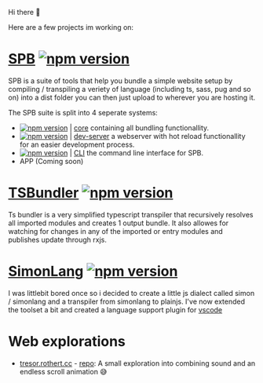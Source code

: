 Hi there 👋

Here are a few projects im working on:

# [SPB](https://github.com/puresamari/spb) [![npm version](https://badge.fury.io/js/%40puresamari%2Fspb-core.svg)](https://badge.fury.io/js/%40puresamari%2Fspb-core)
SPB is a suite of tools that help you bundle a simple website setup by compiling / transpiling a veriety of language (including ts, sass, pug and so on) into a dist folder you can then just upload to wherever you are hosting it.

The SPB suite is split into 4 seperate systems:

- [![npm version](https://badge.fury.io/js/%40puresamari%2Fspb-core.svg)](https://badge.fury.io/js/%40puresamari%2Fspb-core) | [core](https://github.com/puresamari/spb-core)  containing all bundling functionallity.
- [![npm version](https://badge.fury.io/js/%40puresamari%2Fspb-dev-server.svg)](https://badge.fury.io/js/%40puresamari%2Fspb-dev-server) | [dev-server](https://github.com/puresamari/spb-dev-server)  a webserver with hot reload functionallity for an easier development process.
- [![npm version](https://badge.fury.io/js/%40puresamari%2Fspb.svg)](https://badge.fury.io/js/%40puresamari%2Fspb) | [CLI](https://github.com/puresamari/spb) the command line interface for SPB.
- APP (Coming soon)

# [TSBundler](https://github.com/puresamari/ts-bundler) [![npm version](https://badge.fury.io/js/@puresamari%2Fts-bundler.svg)](https://badge.fury.io/js/@puresamari%2Fts-bundler)

Ts bundler is a very simplified typescript transpiler that recursively resolves all imported modules and creates 1 output bundle.
It also allowes for watching for changes in any of the imported or entry modules and publishes update through rxjs.

# [SimonLang](https://github.com/puresamari/simon) [![npm version](https://badge.fury.io/js/@puresamari%2Fsimonlang.svg)](https://badge.fury.io/js/@puresamari%2Fsimonlang)

I was littlebit bored once so i decided to create a little js dialect called simon / simonlang and a transpiler from simonlang to plainjs.
I've now extended the toolset a bit and created a language support plugin for [vscode](https://marketplace.visualstudio.com/items?itemName=rothert.simonlang)

# Web explorations

- [tresor.rothert.cc](https://tresor.rothert.cc/) - [repo](https://github.com/puresamari/rothert.cc-tresor): A small exploration into combining sound and an endless scroll animation 😅
